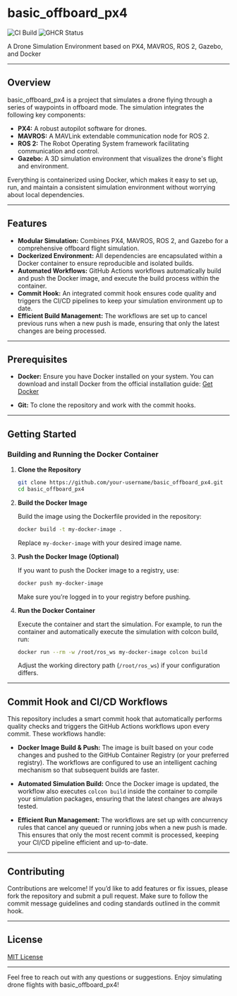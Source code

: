# basic_offboard_px4

![CI Build](https://github.com/hugo2410/basic_offboard_px4/actions/workflows/code-coverage.yml/badge.svg)
![GHCR Status](https://ghcr-badge.herokuapp.com/hugo2410/basic_offboard_px4/tags.svg)


A Drone Simulation Environment based on PX4, MAVROS, ROS 2, Gazebo, and Docker

---

## Overview

basic_offboard_px4 is a project that simulates a drone flying through a series of waypoints in offboard mode. The simulation integrates the following key components:

- **PX4:** A robust autopilot software for drones.
- **MAVROS:** A MAVLink extendable communication node for ROS 2.
- **ROS 2:** The Robot Operating System framework facilitating communication and control.
- **Gazebo:** A 3D simulation environment that visualizes the drone's flight and environment.

Everything is containerized using Docker, which makes it easy to set up, run, and maintain a consistent simulation environment without worrying about local dependencies.

---

## Features

- **Modular Simulation:** Combines PX4, MAVROS, ROS 2, and Gazebo for a comprehensive offboard flight simulation.
- **Dockerized Environment:** All dependencies are encapsulated within a Docker container to ensure reproducible and isolated builds.
- **Automated Workflows:** GitHub Actions workflows automatically build and push the Docker image, and execute the build process within the container.
- **Commit Hook:** An integrated commit hook ensures code quality and triggers the CI/CD pipelines to keep your simulation environment up to date.
- **Efficient Build Management:** The workflows are set up to cancel previous runs when a new push is made, ensuring that only the latest changes are being processed.

---

## Prerequisites

- **Docker:** Ensure you have Docker installed on your system.
  You can download and install Docker from the official installation guide:
  [Get Docker](https://docs.docker.com/get-docker/)

- **Git:** To clone the repository and work with the commit hooks.

---

## Getting Started

### Building and Running the Docker Container

1. **Clone the Repository**

   ```bash
   git clone https://github.com/your-username/basic_offboard_px4.git
   cd basic_offboard_px4
   ```

2. **Build the Docker Image**

   Build the image using the Dockerfile provided in the repository:

   ```bash
   docker build -t my-docker-image .
   ```

   Replace `my-docker-image` with your desired image name.

3. **Push the Docker Image (Optional)**

   If you want to push the Docker image to a registry, use:

   ```bash
   docker push my-docker-image
   ```

   Make sure you’re logged in to your registry before pushing.

4. **Run the Docker Container**

   Execute the container and start the simulation. For example, to run the container and automatically execute the simulation with colcon build, run:

   ```bash
   docker run --rm -w /root/ros_ws my-docker-image colcon build
   ```

   Adjust the working directory path (`/root/ros_ws`) if your configuration differs.

---

## Commit Hook and CI/CD Workflows

This repository includes a smart commit hook that automatically performs quality checks and triggers the GitHub Actions workflows upon every commit. These workflows handle:

- **Docker Image Build & Push:**
  The image is built based on your code changes and pushed to the GitHub Container Registry (or your preferred registry). The workflows are configured to use an intelligent caching mechanism so that subsequent builds are faster.

- **Automated Simulation Build:**
  Once the Docker image is updated, the workflow also executes `colcon build` inside the container to compile your simulation packages, ensuring that the latest changes are always tested.

- **Efficient Run Management:**
  The workflows are set up with concurrency rules that cancel any queued or running jobs when a new push is made. This ensures that only the most recent commit is processed, keeping your CI/CD pipeline efficient and up-to-date.

---

## Contributing

Contributions are welcome! If you’d like to add features or fix issues, please fork the repository and submit a pull request. Make sure to follow the commit message guidelines and coding standards outlined in the commit hook.

---

## License

[MIT License](LICENSE)

---

Feel free to reach out with any questions or suggestions. Enjoy simulating drone flights with basic_offboard_px4!
